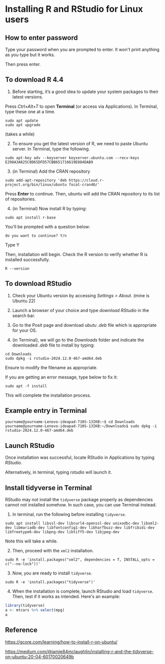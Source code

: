 
# Installing R and RStudio for Linux users

## How to enter password
Type your password when you are prompted to enter. It won't print anything as you type but it works.

Then press enter.

## To download R 4.4

1. Before starting, it’s a good idea to update your system packages to their latest versions.

Press *Ctrl+Alt+T* to open **Terminal** (or access via Applications).
In Terminal, type these one at a time.

```
sudo apt update
sudo apt upgrade
```

(takes a while)

2. To ensure you get the latest version of R, we need to paste Ubuntu server.
In Terminal, type the following.
```
sudo apt-key adv --keyserver keyserver.ubuntu.com --recv-keys E298A3A825C0D65DFD57CBB651716619E084DAB9
```

3. (in Terminal) Add the CRAN repository

```
sudo add-apt-repository 'deb https://cloud.r-project.org/bin/linux/ubuntu focal-cran40/'
```

Press **Enter** to continue. Then, ubuntu will add the CRAN repository to its list of repositories.

4. (in Terminal) Now install R by typing:
```
sudo apt install r-base
```

You'll be prompted with a question below:
```
do you want to continue? Y/n 
```
Type Y

Then, installation will begin. Check the R version to verify whether R is installed successfully.
```
R --version 
```

## To download RStudio
1. Check your Ubuntu version by accessing *Settings > About*.
(mine is Ubuntu 22)

2. Launch a browser of your choice and type *download RStudio* in the search bar.

3. Go to the Posit page and download *ubutu .deb* file which is appropriate for your OS.

4. (in Terminal), we will go to the *Downloads* folder and indicate the downloaded *.deb* file to install by typing:
```
cd Downloads
sudo dpkg -i rstudio-2024.12.0-467-amd64.deb
```

Ensure to modify the filename as appropriate.

If you are getting an error message, type below to fix it:
```
sudo apt -f install
```

This will complete the installation process.

## Example entry in Terminal
```
yourname@yourname-Lenovo-ideapad-710S-13IKB:~$ cd Downloads
yourname@yourname-Lenovo-ideapad-710S-13IKB:~/Downloads$ sudo dpkg -i rstudio-2024.12.0-467-amd64.deb
```

## Launch RStudio
Once installation was successful, locate RStudio in Applications by typing *RStudio*.

Alternatively, in terminal, typing *rstudio*
will launch it. 

## Install tidyverse in Terminal
RStudio may not install the `tidyverse` package properly as dependencies cannot not installed somehow. In such case, you can use Terminal instead. 

1. In terminal, run the following before installing `tidyverse`.
```
sudo apt install libssl-dev libcurl4-openssl-dev unixodbc-dev libxml2-dev libmariadb-dev libfontconfig1-dev libharfbuzz-dev libfribidi-dev libfreetype6-dev libpng-dev libtiff5-dev libjpeg-dev
```
Note this will take a while. 

2. Then, proceed with the `xml2` installation.

```
sudo R -e 'install.packages("xml2", dependencies = T, INSTALL_opts = c("--no-lock"))'
```
3. Now, you are ready to install `tidyverse`.
```
sudo R -e 'install.packages("tidyverse")'
```
4. When the installation is complete, launch RStudio and load `tidyverse`. Then, test if it works as intended. Here's an example:
```r
library(tidyverse)
a <- mtcars %>% select(mpg)
a
```


## Reference
https://gcore.com/learning/how-to-install-r-on-ubuntu/

https://medium.com/@jamie84mclaughlin/installing-r-and-the-tidyverse-on-ubuntu-20-04-60170020649b
